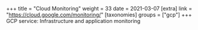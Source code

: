 +++
title = "Cloud Monitoring"
weight = 33
date = 2021-03-07
[extra]
link = "https://cloud.google.com/monitoring/"
[taxonomies]
groups = ["gcp"]
+++
GCP service: Infrastructure and application monitoring

